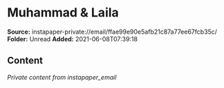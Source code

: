 # Muhammad & Laila

**Source:** instapaper-private://email/ffae99e90e5afb21c87a77ee67fcb35c/
**Folder:** Unread
**Added:** 2021-06-08T07:39:18




## Content
*Private content from instapaper_email*
